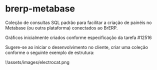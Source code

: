 # brerp-metabase
Coleção de consultas SQL padrão para facilitar a criação de painéis no Metabase (ou outra plataforma) conectados ao BrERP.


Gráficos inicialmente criados conforme especificação da tarefa #12516

Sugere-se ao iniciar o desenvolvimento no cliente, criar uma coleção conforme o seguinte exemplo de estrutura:

!/assets/images/electrocat.png

